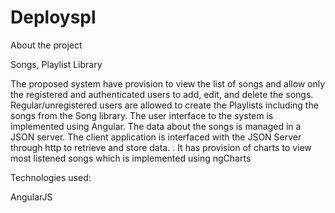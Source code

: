 # Deployspl

About the project

Songs, Playlist Library 

The proposed system have provision to view the list of songs and allow only the registered and authenticated users to add, edit, and delete the songs. 
Regular/unregistered users are allowed to create the Playlists including the songs from the Song library.
The user interface to the system is implemented using Angular. The data about the songs is managed in a JSON server. 
The client application is interfaced with the JSON Server through http to retrieve and store data. . 
It has provision of charts to view most listened songs which is implemented using ngCharts

Technologies used:

AngularJS

